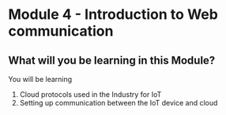# Module 4 - Introduction to Web communication

## What will you be learning in this Module?
You will be learning 
1. Cloud protocols used in the Industry for IoT
2. Setting up communication between the IoT device and cloud



